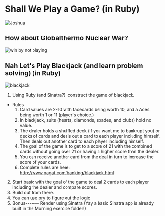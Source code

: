# Shall We Play a Game? (in Ruby)
![Joshua](http://gamedevparty.fr/wp-content/uploads/2012/10/gtw.jpg)
## How about Globalthermo Nuclear War?
![win by not playing](http://gph.is/19bCxmG)
## Nah Let's Play Blackjack (and learn problem solving) (in Ruby)
![blackjack](http://www.sidebolt.com/wp-content/uploads/2013/11/blackjack_logo.png)

1. Using Ruby (and Sinatra?), construct the game of blackjack.
  - Rules
    1. Card values are 2-10 with facecards being worth 10, and a Aces being worth 1 or 11 (player's choice.)
    2. In blackjack, suits (hearts, diamonds, spades, and clubs) hold no value.
    3. The dealer holds a shuffled deck (if you want me to bankrupt you) or decks of cards and deals out a card to each player including himself. Then deals out another card to each player including himself.
    4. The goal of the game is to get to a score of 21 with the combined cards without going over 21 or having a higher score than the dealer.
    5. You can receive another card from the deal in turn to increase the score of your cards.
    6. Complete rules are here: http://www.pagat.com/banking/blackjack.html
2. Start basic with the goal of the game to deal 2 cards to each player including the dealer and compare scores.
3. Build out from there.
4. You can use pry to figure out the logic
5. Bonus------- Render using Sinatra (Yay a basic Sinatra app is already built in the Morning exercise folder!)
